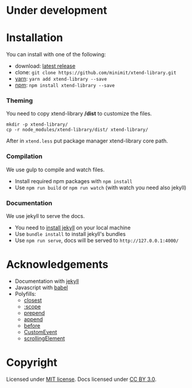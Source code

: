 
# Under development

# Installation

You can install with one of the following:
* download: [latest release](https://github.com/minimit/xtend-library/releases/latest)
* clone: `git clone https://github.com/minimit/xtend-library.git`
* [yarn](https://yarnpkg.com/): `yarn add xtend-library --save`
* [npm](https://www.npmjs.com/): `npm install xtend-library --save`

### Theming

You need to copy xtend-library **/dist** to customize the files.

```
mkdir -p xtend-library/
cp -r node_modules/xtend-library/dist/ xtend-library/
```

After in `xtend.less` put package manager xtend-library core path.

### Compilation

We use gulp to compile and watch files.

* Install required npm packages with `npm install`
* Use `npm run build` or `npm run watch` (with watch you need also jekyll)

### Documentation

We use jekyll to serve the docs.

* You need to [install jekyll](https://jekyllrb.com/docs/installation/) on your local machine
* Use `bundle install` to install jekyll's bundles
* Use `npm run serve`, docs will be served to `http://127.0.0.1:4000/`

# Acknowledgements

* Documentation with [jekyll](https://jekyllrb.com/)
* Javascript with [babel](https://babeljs.io/)
* Polyfills:
  * [closest](https://github.com/jonathantneal/closest/)
  * [:scope](https://github.com/jonathantneal/element-qsa-scope/)
  * [prepend](https://developer.mozilla.org/en-US/docs/Web/API/ParentNode/prepend)
  * [append](https://developer.mozilla.org/en-US/docs/Web/API/ParentNode/append)
  * [before](https://developer.mozilla.org/en-US/docs/Web/API/ChildNode/before)
  * [CustomEvent](https://developer.mozilla.org/en-US/docs/Web/API/CustomEvent/CustomEvent)
  * [scrollingElement](https://github.com/yangg/scrolling-element)
<!--
* Icons by [feather icons](https://github.com/feathericons/feather)
-->

# Copyright

Licensed under [MIT license](https://github.com/minimit/xtend-library/blob/master/LICENSE).
Docs licensed under [CC BY 3.0](https://github.com/minimit/xtend-library/blob/master/LICENSE-DOCS).
